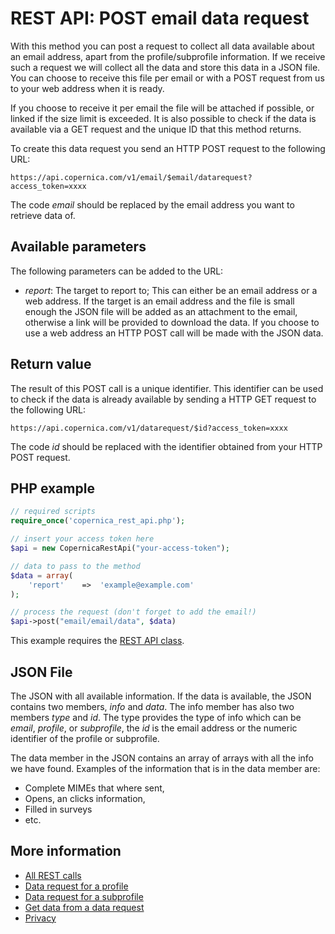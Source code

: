 # REST API: POST email data request

With this method you can post a request to collect all data available about
an email address, apart from the profile/subprofile information. If we
receive such a request we will collect all the data and store this data
in a JSON file. You can choose to receive this file 
per email or with a POST request from us to your web address when it is ready.

If you choose to receive it per email the file will be attached if possible, 
or linked if the size limit is exceeded. It is also possible to check if the data is
available via a GET request and the unique ID that this method
returns.

To create this data request you send an HTTP POST request to the following URL:

`https://api.copernica.com/v1/email/$email/datarequest?access_token=xxxx`

The code *email* should be replaced by the email address you want to retrieve 
data of.

## Available parameters

The following parameters can be added to the URL:

* *report*: The target to report to; This can either be an email address or 
a web address. If the target is an email address and the file is small enough the 
JSON file will be added as an attachment to the email, otherwise a link will 
be provided to download the data. If you choose to use a web address an 
HTTP POST call will be made with the JSON data.

## Return value

The result of this POST call is a unique identifier. This identifier can be
used to check if the data is already available by sending a HTTP GET request
to the following URL:

`https://api.copernica.com/v1/datarequest/$id?access_token=xxxx`

The code *id* should be replaced with the identifier obtained from your
HTTP POST request.

## PHP example

```php
// required scripts
require_once('copernica_rest_api.php');

// insert your access token here
$api = new CopernicaRestApi("your-access-token");

// data to pass to the method
$data = array(
    'report'    =>  'example@example.com'
);

// process the request (don't forget to add the email!)
$api->post("email/email/data", $data)
```
This example requires the [REST API class](./rest-php).

## JSON File

The JSON with all available information. If the data is available, the
JSON contains two members, *info* and *data*. The info member has also 
two members *type* and *id*.  The type provides the type of info which 
can be *email*, *profile*, or  *subprofile*, the *id* is the email
address or the numeric identifier of the profile or subprofile. 

The data member in the JSON contains an array of arrays with all the info 
we have found. Examples of the information that is in the data member are:

- Complete MIMEs that where sent,
- Opens, an clicks information,
- Filled in surveys
- etc.

## More information

* [All REST calls](./rest-api)
* [Data request for a profile](./rest-post-profile-datarequest)
* [Data request for a subprofile](./rest-post-subprofile-datarequest)
* [Get data from a data request](./rest-get-datarequest)
* [Privacy](./privacy)
